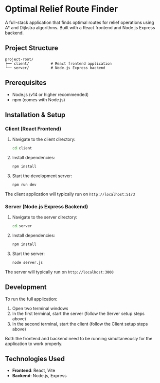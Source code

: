 # Optimal Relief Route Finder

A full-stack application that finds optimal routes for relief operations using A* and Dijkstra algorithms. Built with a React frontend and Node.js Express backend.

## Project Structure

```
project-root/
├── client/          # React frontend application
└── server/          # Node.js Express backend
```

## Prerequisites

- Node.js (v14 or higher recommended)
- npm (comes with Node.js)

## Installation & Setup

### Client (React Frontend)

1. Navigate to the client directory:
   ```bash
   cd client
   ```

2. Install dependencies:
   ```bash
   npm install
   ```

3. Start the development server:
   ```bash
   npm run dev
   ```

The client application will typically run on `http://localhost:5173`

### Server (Node.js Express Backend)

1. Navigate to the server directory:
   ```bash
   cd server
   ```

2. Install dependencies:
   ```bash
   npm install
   ```

3. Start the server:
   ```bash
   node server.js
   ```

The server will typically run on `http://localhost:3000` 

## Development

To run the full application:

1. Open two terminal windows
2. In the first terminal, start the server (follow the Server setup steps above)
3. In the second terminal, start the client (follow the Client setup steps above)

Both the frontend and backend need to be running simultaneously for the application to work properly.

## Technologies Used

- **Frontend**: React, Vite
- **Backend**: Node.js, Express
